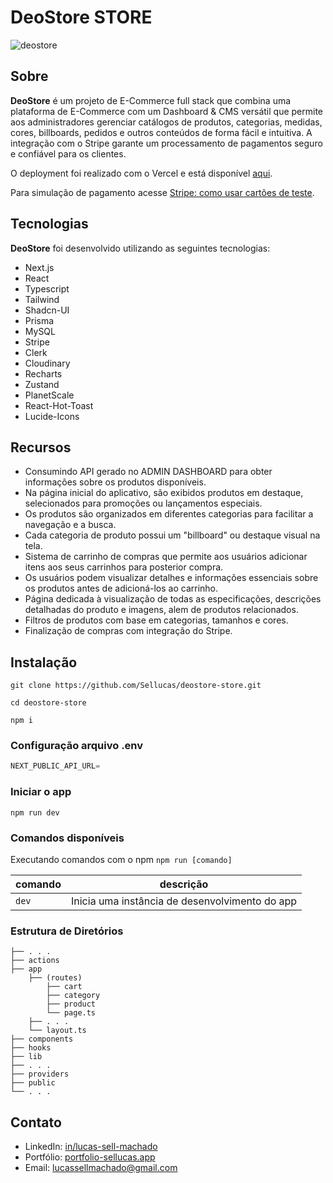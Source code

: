 # DeoStore STORE

![deostore](https://github.com/Sellucas/deostore-store/assets/75432770/6e4fe380-482f-4a38-a760-1702e27ed0a6)

## Sobre

**DeoStore** é um projeto de E-Commerce full stack que combina uma plataforma de E-Commerce com um Dashboard & CMS versátil que permite aos administradores gerenciar catálogos de produtos, categorias, medidas, cores, billboards, pedidos e outros conteúdos de forma fácil e intuitiva. A integração com o Stripe garante um processamento de pagamentos seguro e confiável para os clientes.

O deployment foi realizado com o Vercel e está disponível [aqui](https://deostore-store.vercel.app).

Para simulação de pagamento acesse [Stripe: como usar cartões de teste](https://stripe.com/docs/testing).

## Tecnologias

**DeoStore** foi desenvolvido utilizando as seguintes tecnologias:

- Next.js
- React
- Typescript
- Tailwind
- Shadcn-UI
- Prisma
- MySQL
- Stripe
- Clerk
- Cloudinary
- Recharts
- Zustand
- PlanetScale
- React-Hot-Toast
- Lucide-Icons

## Recursos

- Consumindo API gerado no ADMIN DASHBOARD para obter informações sobre os produtos disponíveis.
- Na página inicial do aplicativo, são exibidos produtos em destaque, selecionados para promoções ou lançamentos especiais.
- Os produtos são organizados em diferentes categorias para facilitar a navegação e a busca.
- Cada categoria de produto possui um "billboard" ou destaque visual na tela.
- Sistema de carrinho de compras que permite aos usuários adicionar itens aos seus carrinhos para posterior compra.
- Os usuários podem visualizar detalhes e informações essenciais sobre os produtos antes de adicioná-los ao carrinho.
- Página dedicada à visualização de todas as especificações, descrições detalhadas do produto e imagens, alem de produtos relacionados.
- Filtros de produtos com base em categorias, tamanhos e cores.
- Finalização de compras com integração do Stripe.

## Instalação

```shell
git clone https://github.com/Sellucas/deostore-store.git

cd deostore-store

npm i
```

### Configuração arquivo .env

```js
NEXT_PUBLIC_API_URL=
```

### Iniciar o app

```shell
npm run dev
```

### Comandos disponíveis

Executando comandos com o npm `npm run [comando]`

comando   | descrição
--------- | ------
`dev`  | Inicia uma instância de desenvolvimento do app

### Estrutura de Diretórios

```
├── . . .
├── actions
├── app
    ├── (routes)
        ├── cart
        ├── category
        ├── product
        └── page.ts
    ├── . . .
    └── layout.ts
├── components
├── hooks
├── lib
├── . . .
├── providers
├── public
└── . . .    
```

## Contato

- LinkedIn: [in/lucas-sell-machado](https://www.linkedin.com/in/lucas-sell-machado/)
- Portfólio: [portfolio-sellucas.app](https://portfolio-sellucas.vercel.app)
- Email: <lucassellmachado@gmail.com>

